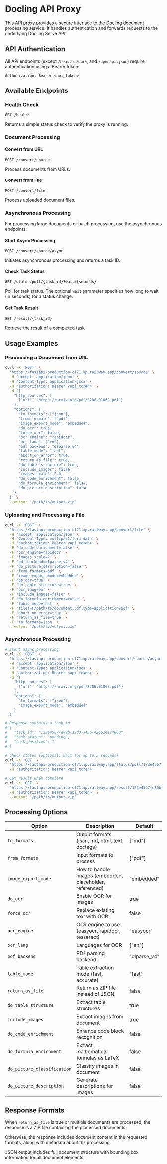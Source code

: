 # Docling API Proxy

This API proxy provides a secure interface to the Docling document processing service. It handles authentication and forwards requests to the underlying Docling Serve API.

## API Authentication

All API endpoints (except `/health`, `/docs`, and `/openapi.json`) require authentication using a Bearer token:

```
Authorization: Bearer <api_token>
```

## Available Endpoints

### Health Check

```
GET /health
```

Returns a simple status check to verify the proxy is running.

### Document Processing

#### Convert from URL

```
POST /convert/source
```

Process documents from URLs.

#### Convert from File

```
POST /convert/file
```

Process uploaded document files.

### Asynchronous Processing

For processing large documents or batch processing, use the asynchronous endpoints:

#### Start Async Processing

```
POST /convert/source/async
```

Initiates asynchronous processing and returns a task ID.

#### Check Task Status

```
GET /status/poll/{task_id}?wait={seconds}
```

Poll for task status. The optional `wait` parameter specifies how long to wait (in seconds) for a status change.

#### Get Task Result

```
GET /result/{task_id}
```

Retrieve the result of a completed task.

## Usage Examples

### Processing a Document from URL

```bash
curl -X 'POST' \
  'https://fastapi-production-cf71.up.railway.app/convert/source' \
  -H 'accept: application/json' \
  -H 'Content-Type: application/json' \
  -H 'authorization: Bearer <api_token>' \
  -d '{
    "http_sources": [
      {"url": "https://arxiv.org/pdf/2206.01062.pdf"}
    ],
    "options": {
      "to_formats": ["json"],
      "from_formats": ["pdf"],
      "image_export_mode": "embedded",
      "do_ocr": true,
      "force_ocr": false,
      "ocr_engine": "rapidocr",
      "ocr_lang": ["en"],
      "pdf_backend": "dlparse_v4",
      "table_mode": "fast",
      "abort_on_error": true,
      "return_as_file": true,
      "do_table_structure": true,
      "include_images": false,
      "images_scale": 2.0,
      "do_code_enrichment": false,
      "do_formula_enrichment": false,
      "do_picture_description": false
    }
  }' \
  --output '/path/to/output.zip'
```

### Uploading and Processing a File

```bash
curl -X 'POST' \
  'https://fastapi-production-cf71.up.railway.app/convert/file' \
  -H 'accept: application/json' \
  -H 'Content-Type: multipart/form-data' \
  -H 'authorization: Bearer <api_token>' \
  -F 'do_code_enrichment=false' \
  -F 'ocr_engine=rapidocr' \
  -F 'images_scale=2' \
  -F 'pdf_backend=dlparse_v4' \
  -F 'do_picture_description=false' \
  -F 'from_formats=pdf' \
  -F 'image_export_mode=embedded' \
  -F 'do_ocr=true' \
  -F 'do_table_structure=true' \
  -F 'ocr_lang=en' \
  -F 'include_images=false' \
  -F 'do_formula_enrichment=false' \
  -F 'table_mode=fast' \
  -F 'files=@/path/to/document.pdf;type=application/pdf' \
  -F 'abort_on_error=true' \
  -F 'return_as_file=true' \
  -F 'to_formats=json' \
  --output '/path/to/output.zip'
```

### Asynchronous Processing

```bash
# Start async processing
curl -X 'POST' \
  'https://fastapi-production-cf71.up.railway.app/convert/source/async' \
  -H 'accept: application/json' \
  -H 'Content-Type: application/json' \
  -H 'authorization: Bearer <api_token>' \
  -d '{
    "http_sources": [
      {"url": "https://arxiv.org/pdf/2206.01062.pdf"}
    ],
    "options": {
      "to_formats": ["json"],
      "image_export_mode": "embedded"
    }
  }'

# Response contains a task_id
# {
#   "task_id": "123e4567-e89b-12d3-a456-426614174000",
#   "task_status": "pending",
#   "task_position": 1
# }

# Check status (optional: wait for up to 5 seconds)
curl -X 'GET' \
  'https://fastapi-production-cf71.up.railway.app/status/poll/123e4567-e89b-12d3-a456-426614174000?wait=5' \
  -H 'authorization: Bearer <api_token>'

# Get result when complete
curl -X 'GET' \
  'https://fastapi-production-cf71.up.railway.app/result/123e4567-e89b-12d3-a456-426614174000' \
  -H 'authorization: Bearer <api_token>' \
  --output '/path/to/output.zip'
```

## Processing Options

| Option | Description | Default |
|--------|-------------|---------|
| `to_formats` | Output formats (json, md, html, text, doctags) | ["md"] |
| `from_formats` | Input formats to process | ["pdf"] |
| `image_export_mode` | How to handle images (embedded, placeholder, referenced) | "embedded" |
| `do_ocr` | Enable OCR for images | true |
| `force_ocr` | Replace existing text with OCR | false |
| `ocr_engine` | OCR engine to use (easyocr, rapidocr, tesseract) | "easyocr" |
| `ocr_lang` | Languages for OCR | ["en"] |
| `pdf_backend` | PDF parsing backend | "dlparse_v4" |
| `table_mode` | Table extraction mode (fast, accurate) | "fast" |
| `return_as_file` | Return as ZIP file instead of JSON | false |
| `do_table_structure` | Extract table structures | true |
| `include_images` | Extract images from document | true |
| `do_code_enrichment` | Enhance code block recognition | false |
| `do_formula_enrichment` | Extract mathematical formulas as LaTeX | false |
| `do_picture_classification` | Classify images in document | false |
| `do_picture_description` | Generate descriptions for images | false |

## Response Formats

When `return_as_file` is true or multiple documents are processed, the response is a ZIP file containing the processed documents.

Otherwise, the response includes document content in the requested formats, along with metadata about the processing.

JSON output includes full document structure with bounding box information for all document elements.